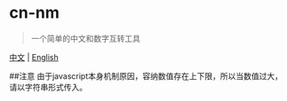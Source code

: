 # cn-nm
> 一个简单的中文和数字互转工具

[中文](https://github.com/2ue/cn-nm) | [English](./doc/en/README_en.md)

##注意
由于javascript本身机制原因，容纳数值存在上下限，所以当数值过大，请以字符串形式传入。
